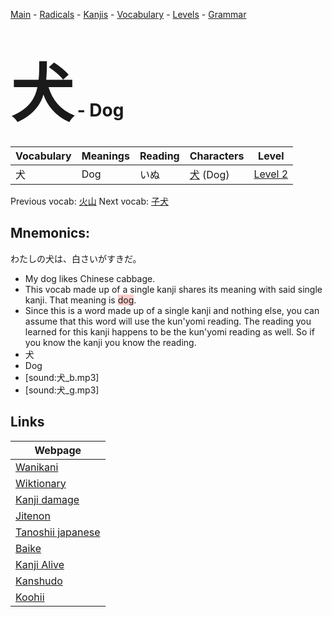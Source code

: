 <style> bigfont {font-size: 100px}</style>
[Main](../README.md) -
[Radicals](../radicals.md) -
[Kanjis](../kanjis.md) -
[Vocabulary](../vocabulary.md) -
[Levels](../levels.md) -
[Grammar](../grammar.md)
# <bigfont> 犬</bigfont> - Dog 

| Vocabulary | Meanings | Reading | Characters | Level |
| --- | --- | --- | --- | --- |
| 犬 | Dog | いぬ |  [犬](../kanjis/犬.md) (Dog) | [Level 2](../levels/wk_level2.md) |

Previous vocab: [火山](火山.md) Next vocab: [子犬](子犬.md) 

## Mnemonics:
わたしの犬は、白さいがすきだ。
* My dog likes Chinese cabbage.
* This vocab made up of a single kanji shares its meaning with said single kanji. That meaning is <span style="background-color:#ffcccb"> dog</span>.
* Since this is a word made up of a single kanji and nothing else, you can assume that this word will use the kun'yomi reading. The reading you learned for this kanji happens to be the kun'yomi reading as well. So if you know the kanji you know the reading.
* 犬
* Dog
* [sound:犬_b.mp3]
* [sound:犬_g.mp3]


## Links 

| Webpage |
| --- |
| [Wanikani          ](https://www.wanikani.com/kanji/犬) |
| [Wiktionary        ](https://en.wiktionary.org/wiki/犬) |
| [Kanji damage      ](http://www.kanjidamage.com/kanji/search?utf8=✓&q=犬) |
| [Jitenon           ](https://jitenon.com/kanji/犬) |
| [Tanoshii japanese ](https://www.tanoshiijapanese.com/dictionary/kanji.cfm?k=犬) |
| [Baike             ](https://baike.baidu.com/item/犬) |
| [Kanji Alive       ](https://app.kanjialive.com/犬) |
| [Kanshudo          ](https://www.kanshudo.com/searchmn?q=犬) |
| [Koohii            ](https://kanji.koohii.com/study/kanji/犬) |
